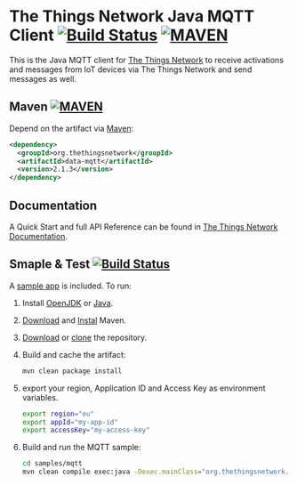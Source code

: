 # The Things Network Java MQTT Client [![Build Status](https://travis-ci.org/TheThingsNetwork/java-app-sdk.svg?branch=master)](https://travis-ci.org/TheThingsNetwork/java-app-sdk) [![MAVEN](https://img.shields.io/maven-central/v/org.thethingsnetwork/data-mqtt.svg)](http://mvnrepository.com/artifact/org.thethingsnetwork/data-mqtt)

This is the Java MQTT client for [The Things Network](https://www.thethingsnetwork.org) to receive activations and messages from IoT devices via The Things Network and send messages as well.

## Maven [![MAVEN](https://img.shields.io/maven-central/v/org.thethingsnetwork/data-mqtt.svg)](http://mvnrepository.com/artifact/org.thethingsnetwork/data-mqtt)

Depend on the artifact via [Maven](http://mvnrepository.com/artifact/org.thethingsnetwork/data-mqtt):

```xml
<dependency>
  <groupId>org.thethingsnetwork</groupId>
  <artifactId>data-mqtt</artifactId>
  <version>2.1.3</version>
</dependency>
```

## Documentation

A Quick Start and full API Reference can be found in [The Things Network Documentation](https://www.thethingsnetwork.org/docs/refactor/java/).

## Smaple & Test [![Build Status](https://travis-ci.org/TheThingsNetwork/java-app-sdk.svg?branch=master)](https://travis-ci.org/TheThingsNetwork/java-app-sdk)

A [sample app](samples/mqtt/src/main/java/org/thethingsnetwork/samples/mqtt/App.java) is included. To run:

1.  Install [OpenJDK](http://openjdk.java.net/install/) or [Java](https://www.java.com/en/download/).
2.  [Download](http://maven.apache.org/download.cgi) and [Instal](http://maven.apache.org/install.html) Maven.
3.  [Download](https://github.com/TheThingsNetwork/java-app-sdk/archive/master.zip) or [clone](https://help.github.com/articles/which-remote-url-should-i-use/) the repository.
4.  Build and cache the artifact:

    ```bash
    mvn clean package install
    ```

5.  export your region, Application ID and Access Key as environment variables.

    ```bash
    export region="eu"
    export appId="my-app-id"
    export accessKey="my-access-key"
    ```
6.  Build and run the MQTT sample:

    ```bash
    cd samples/mqtt
    mvn clean compile exec:java -Dexec.mainClass="org.thethingsnetwork.samples.mqtt.App"
    ```
